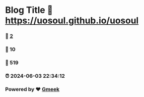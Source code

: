 # Blog Title :link: https://uosoul.github.io/uosoul 
### :page_facing_up: [2](https://uosoul.github.io/uosoul/tag.html) 
### :speech_balloon: 10 
### :hibiscus: 519 
### :alarm_clock: 2024-06-03 22:34:12 
### Powered by :heart: [Gmeek](https://github.com/Meekdai/Gmeek)
